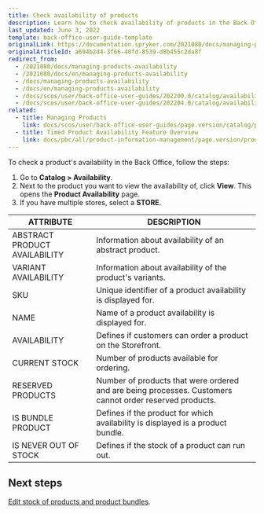 ```yaml
---
title: Check availability of products
description: Learn how to check availability of products in the Back Office.
last_updated: June 3, 2022
template: back-office-user-guide-template
originalLink: https://documentation.spryker.com/2021080/docs/managing-products-availability
originalArticleId: a694b2d4-3f66-40fd-8539-d8b455c2da8f
redirect_from:
  - /2021080/docs/managing-products-availability
  - /2021080/docs/en/managing-products-availability
  - /docs/managing-products-availability
  - /docs/en/managing-products-availability
  - /docs/scos/user/back-office-user-guides/202200.0/catalog/availability/managing-products-availability.html
  - /docs/scos/user/back-office-user-guides/202204.0/catalog/availability/managing-products-availability.html  
related:
  - title: Managing Products
    link: docs/scos/user/back-office-user-guides/page.version/catalog/products/managing-products/managing-products.html
  - title: Timed Product Availability Feature Overview
    link: docs/pbc/all/product-information-management/page.version/product-feature-overview/timed-product-availability-overview.html
---
```


To check a product's availability in the Back Office, follow the steps:

1. Go to **Catalog&nbsp;<span aria-label="and then">></span> Availability**.
2. Next to the product you want to view the availability of, click **View**.
    This opens the **Product Availability** page.
3. If you have multiple stores, select a **STORE**.

| ATTRIBUTE | DESCRIPTION |
| - | - |
| ABSTRACT PRODUCT AVAILABILITY | Information about availability of an abstract product. |
| VARIANT AVAILABILITY | Information about availability of the product's variants. |
| SKU | Unique identifier of a product availability is displayed for. |
| NAME | Name of a product availability is displayed for. |
| AVAILABILITY | Defines if customers can order a product on the Storefront. |
| CURRENT STOCK | Number of products available for ordering.  |
| RESERVED PRODUCTS | Number of products that were ordered and are being processes. Customers cannot order reserved products. |
| IS BUNDLE PRODUCT | Defines if the product for which availability is displayed is a product bundle. |
| IS NEVER OUT OF STOCK | Defines if the stock of a product can run out. |

## Next steps

[Edit stock of products and product bundles](/docs/pbc/all/warehouse-management-system/manage-in-the-back-office/edit-stock-of-products-and-product-bundles.html).
